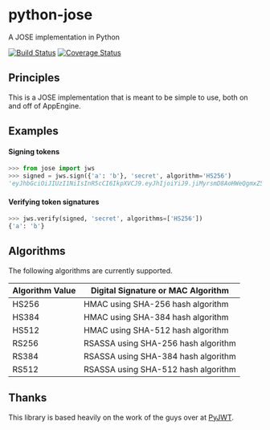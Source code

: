 # python-jose

A JOSE implementation in Python

[![Build Status](https://travis-ci.org/mpdavis/python-jose.svg?branch=master)](https://travis-ci.org/mpdavis/python-jose) [![Coverage Status](https://coveralls.io/repos/mpdavis/jose/badge.svg)](https://coveralls.io/r/mpdavis/jose)

## Principles

This is a JOSE implementation that is meant to be simple to use, both on and off of AppEngine.

## Examples

#### Signing tokens

```python
>>> from jose import jws
>>> signed = jws.sign({'a': 'b'}, 'secret', algorithm='HS256')
'eyJhbGciOiJIUzI1NiIsInR5cCI6IkpXVCJ9.eyJhIjoiYiJ9.jiMyrsmD8AoHWeQgmxZ5yq8z0lXS67_QGs52AzC8Ru8'
```

#### Verifying token signatures

```python
>>> jws.verify(signed, 'secret', algorithms=['HS256'])
{'a': 'b'}
```

## Algorithms

The following algorithms are currently supported.

Algorithm Value | Digital Signature or MAC Algorithm
----------------|----------------------------
HS256 | HMAC using SHA-256 hash algorithm
HS384 | HMAC using SHA-384 hash algorithm
HS512 | HMAC using SHA-512 hash algorithm
RS256 | RSASSA using SHA-256 hash algorithm
RS384 | RSASSA using SHA-384 hash algorithm
RS512 | RSASSA using SHA-512 hash algorithm

## Thanks

This library is based heavily on the work of the guys over at [PyJWT](https://github.com/jpadilla/pyjwt).
